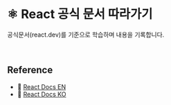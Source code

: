 # ⚛️ React 공식 문서 따라가기

공식문서(react.dev)를 기준으로 학습하며 내용을 기록합니다.

<br>

## Reference

- 📎 [React Docs EN](https://react.dev/)
- 📎 [React Docs KO](https://react.dev/)

<br>
